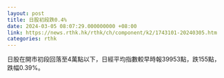 ```yaml
---
layout: post
title: 日股初段跌0.4%
date: 2024-03-05 08:07:29.000000000 +08:00
link: https://news.rthk.hk/rthk/ch/component/k2/1743101-20240305.htm
categories: rthk
---
```


日股在開市初段回落至4萬點以下，日經平均指數較早時報39953點，跌155點，跌幅0.39%。
